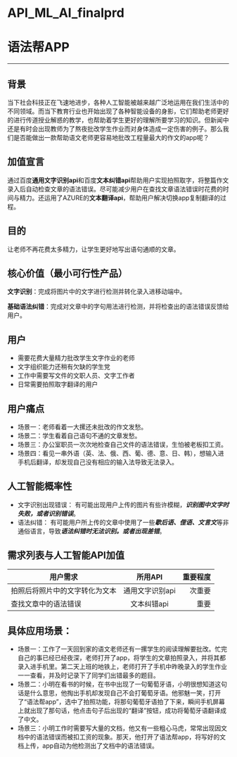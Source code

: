 # API_ML_AI_finalprd
# 语法帮APP
---

## 背景
当下社会科技正在飞速地进步，各种人工智能被越来越广泛地运用在我们生活中的不同领域。而当下教育行业也开始出现了各种智能设备的身影，它们帮助老师更好的进行传道授业解惑的教学，也帮助着学生更好的理解所要学习的知识。但新闻中还是有时会出现教师为了熬夜批改学生作业而对身体造成一定伤害的例子。那么我们是否能做出一款帮助语文老师更容易地批改工程量最大的作文的app呢？
## 加值宣言
通过百度**通用文字识别api**和百度**文本纠错api**帮助用户实现拍照取字，将整篇作文录入后自动检查文章的语法错误。尽可能减少用户在查找文章语法错误时花费的时间与精力。还运用了AZURE的**文本翻译api**，帮助用户解决切换app复制翻译的过程。
## 目的
让老师不再花费太多精力，让学生更好地写出语句通顺的文章。
## 核心价值（最小可行性产品）

**文字识别**：完成将图片中的文字进行检测并转化录入进移动端中。

**基础语法纠错**：完成对文章中的字句用法进行检测，并将检查出的语法错误反馈给用户。
## 用户
- 需要花费大量精力批改学生文字作业的老师
- 文字组织能力还稍有欠缺的学生党
- 工作中需要写文件的文职人员、文字工作者
- 日常需要拍照取字翻译的用户
## 用户痛点
- 场景一：老师看着一大摞还未批改的作文发愁。
- 场景二：学生看着自己语句不通的文章发愁。
- 场景三：办公室职员一次次地检查自己文件的语法错误，生怕被老板扣工资。
- 场景四：看见一串外语（英、法、俄、西、葡、德、意、日、韩），想输入进手机后翻译，却发现自己没有相应的输入法导致无法录入。
## 人工智能概率性
- 文字识别出现错误：
有可能出现用户上传的图片有些许模糊，***识别图中文字时失败，或者识别错误***。
- 语法纠错：
有可能用户所上传的文章中使用了一些***歇后语、俚语、文言文***等非通俗语言，导致***语法纠错时无法识别。或者出现差错***。
## 需求列表与人工智能API加值
用户需求|所用API|重要程度
---|:--:|---:
拍照后将照片中的文字转化为文本|通用文字识别api|次重要
查找文章中的语法错误|文本纠错api|重要


## 具体应用场景：
- 场景一：工作了一天回到家的语文老师还有一摞学生的阅读理解要批改。忙完自己的事已经已经夜深，老师打开了app，将学生的文章拍照录入，并将其都录入进手机里。第二天上班的地铁上，老师打开了手机中昨晚录入的学生作业一一查看，并及时记录下了同学们出错最多的题目。
- 场景二：小明在看书的时候，在书中出现了一句葡萄牙语，小明很想知道这句话是什么意思，他掏出手机却发现自己不会打葡萄牙语。他邪魅一笑，打开了“语法帮app”，选中了拍照功能，将那句葡萄牙语拍了下来，瞬间手机屏幕上就出现了那句话，他点击句子后出现的“翻译”按钮，成功将葡萄牙语翻译成了中文。
- 场景三：小明工作时需要写大量的文档，他又有一些粗心马虎，常常出现因文档中的语法错误而被扣工资的现象。那天，他打开了语法帮app，将写好的文档上传，app自动为他检测出了文档中的语法错误。
